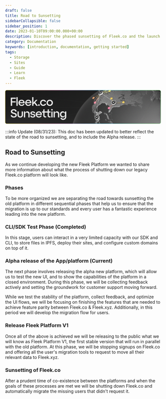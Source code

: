 ```yaml
---
draft: false
title: Road to Sunsetting 
sidebarCollapsible: false
sidebar_position: 1
date: 2023-01-10T09:00:00.000+00:00
description: Discover the phased sunsetting of Fleek.co and the launch of the new Fleek.xyz App.
category: Documentation
keywords: [introduction, documentation, getting started]
tags:
  - Storage
  - Sites
  - Guide
  - Learn
  - Fleek
---
```


![](../docs/images/Sunsetting.png)

:::info
Update (08/31/23): This doc has been updated to better reflect the state of the road to sunsetting, and to include the Alpha release.
:::

## Road to Sunsetting
As we continue developing the new Fleek Platform we wanted to share more information about what the process of shutting down our legacy Fleek.co platform will look like. 

### Phases

To be more organized we are separating the road towards sunsetting the old platform in different sequential phases that help us to ensure that the migration is up to our standards and every user has a fantastic experience leading into the new platform.

### CLI/SDK Test Phase (Completed)

In this stage, users can interact in a very limited capacity with our SDK and CLI, to store files in IPFS, deploy their sites, and configure custom domains on top of it.

### Alpha release of the App/platform (Current)

The next phase involves releasing the alpha new platform, which will allow us to test the new UI, and to show the capabilities of the platform in a closed environment. During this phase, we will be collecting feedback actively and setting the groundwork for customer support moving forward.

While we test the stability of the platform, collect feedback, and optimize the UI flows, we will be focusing on finishing the features that are needed to achieve feature parity between Fleek.co & Fleek.xyz. Additionally, in this period we will develop the migration flow for users.

### Release Fleek Platform V1

Once all of the above is achieved we will be releasing to the public what we will know as Fleek Platform V1, the first stable version that will run in parallel with the old platform. At this phase, we will be stopping signups on Fleek.co and offering all the user's migration tools to request to move all their relevant data to Fleek.xyz.

### Sunsetting of Fleek.co

After a prudent time of co-existence between the platforms and when the goals of these processes are met we will be shutting down Fleek.co and automatically migrate the missing users that didn't request it.

